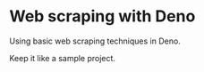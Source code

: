 # Web scraping with Deno

Using basic web scraping techniques in Deno.

Keep it like a sample project.
